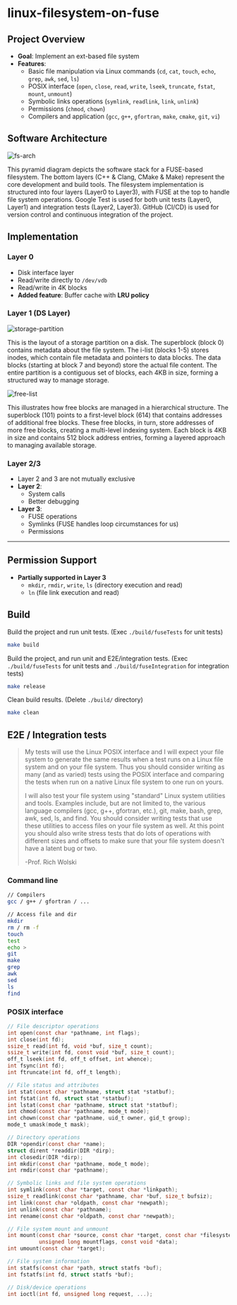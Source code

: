 # linux-filesystem-on-fuse
## Project Overview
- **Goal**: Implement an ext-based file system  
- **Features**:  
  - Basic file manipulation via Linux commands (`cd`, `cat`, `touch`, `echo`, `grep`, `awk`, `sed`, `ls`)  
  - POSIX interface (`open`, `close`, `read`, `write`, `lseek`, `truncate`, `fstat`, `mount`, `unmount`)
  - Symbolic links operations (`symlink`, `readlink`, `link`, `unlink`)
  - Permissions (`chmod`, `chown`)
  - Compilers and application (`gcc`, `g++`, `gfortran`, `make`, `cmake`, `git`, `vi`)

## Software Architecture
![fs-arch](https://drive.usercontent.google.com/download?id=155CPURrF4GTFP4Dv3EWw4PkhmV_eNozC)

This pyramid diagram depicts the software stack for a FUSE-based filesystem. The bottom layers (C++ & Clang, CMake & Make) represent the core development and build tools. The filesystem implementation is structured into four layers (Layer0 to Layer3), with FUSE at the top to handle file system operations. Google Test is used for both unit tests (Layer0, Layer1) and integration tests (Layer2, Layer3). GitHub (CI/CD) is used for version control and continuous integration of the project.


## Implementation

### Layer 0
- Disk interface layer  
- Read/write directly to `/dev/vdb`  
- Read/write in 4K blocks  
- **Added feature**: Buffer cache with **LRU policy**  

### Layer 1 (DS Layer)
![storage-partition](https://drive.usercontent.google.com/download?id=1ev_FWpiAO0df3pGodo3gP-oKlwNVPdea)

This is the layout of a storage partition on a disk. The superblock (block 0) contains metadata about the file system. The i-list (blocks 1-5) stores inodes, which contain file metadata and pointers to data blocks. The data blocks (starting at block 7 and beyond) store the actual file content. The entire partition is a contiguous set of blocks, each 4KB in size, forming a structured way to manage storage.

![free-list](https://drive.usercontent.google.com/download?id=1v8XBQTyS2cvoo4JvXjOl6IlL_FJ0gtjN)

This  illustrates how free blocks are managed in a hierarchical structure. The superblock (101) points to a first-level block (614) that contains addresses of additional free blocks. These free blocks, in turn, store addresses of more free blocks, creating a multi-level indexing system. Each block is 4KB in size and contains 512 block address entries, forming a layered approach to managing available storage.

### Layer 2/3
- Layer 2 and 3 are not mutually exclusive  
- **Layer 2**:  
  - System calls  
  - Better debugging  
- **Layer 3**:  
  - FUSE operations  
  - Symlinks (FUSE handles loop circumstances for us)  
  - Permissions  

---

## Permission Support
- **Partially supported in Layer 3**  
  - `mkdir`, `rmdir`, `write`, `ls` (directory execution and read)  
  - `ln` (file link execution and read)
 
## Build
Build the project and run unit tests. (Exec `./build/fuseTests` for unit tests)
```bash
make build
```

Build the project, and run unit and E2E/integration tests. (Exec `./build/fuseTests` for unit tests and `./build/fuseIntegration` for integration tests)
```bash
make release
```

Clean build results. (Delete `./build/` directory)
```bash
make clean
```

## E2E / Integration tests

> My tests will use the Linux POSIX interface and I will expect your file system to generate the same results when a test runs on a Linux file system and on your file system. Thus you should consider writing as many (and as varied) tests using the POSIX interface and comparing the tests when run on a native Linux file system to one run on yours.
> 
> I will also test your file system using "standard" Linux system utilities and tools. Examples include, but are not limited to, the various language compilers (gcc, g++, gfortran, etc.), git, make, bash, grep, awk, sed, ls, and find. You should consider writing tests that use these utilities to access files on your file system as well. At this point you should also write stress tests that do lots of operations with different sizes and offsets to make sure that your file system doesn't have a latent bug or two.
> 
> -Prof. Rich Wolski

### Command line
```bash
// Compilers
gcc / g++ / gfortran / ...

// Access file and dir
mkdir
rm / rm -f
touch
test
echo >
git
make
grep
awk
sed
ls
find
```

### POSIX interface
```c
// File descriptor operations
int open(const char *pathname, int flags);
int close(int fd);
ssize_t read(int fd, void *buf, size_t count);
ssize_t write(int fd, const void *buf, size_t count);
off_t lseek(int fd, off_t offset, int whence);
int fsync(int fd);
int ftruncate(int fd, off_t length);

// File status and attributes
int stat(const char *pathname, struct stat *statbuf);
int fstat(int fd, struct stat *statbuf);
int lstat(const char *pathname, struct stat *statbuf);
int chmod(const char *pathname, mode_t mode);
int chown(const char *pathname, uid_t owner, gid_t group);
mode_t umask(mode_t mask);

// Directory operations
DIR *opendir(const char *name);
struct dirent *readdir(DIR *dirp);
int closedir(DIR *dirp);
int mkdir(const char *pathname, mode_t mode);
int rmdir(const char *pathname);

// Symbolic links and file system operations
int symlink(const char *target, const char *linkpath);
ssize_t readlink(const char *pathname, char *buf, size_t bufsiz);
int link(const char *oldpath, const char *newpath);
int unlink(const char *pathname);
int rename(const char *oldpath, const char *newpath);

// File system mount and unmount
int mount(const char *source, const char *target, const char *filesystemtype,
          unsigned long mountflags, const void *data);
int umount(const char *target);

// File system information
int statfs(const char *path, struct statfs *buf);
int fstatfs(int fd, struct statfs *buf);

// Disk/device operations
int ioctl(int fd, unsigned long request, ...);
```
